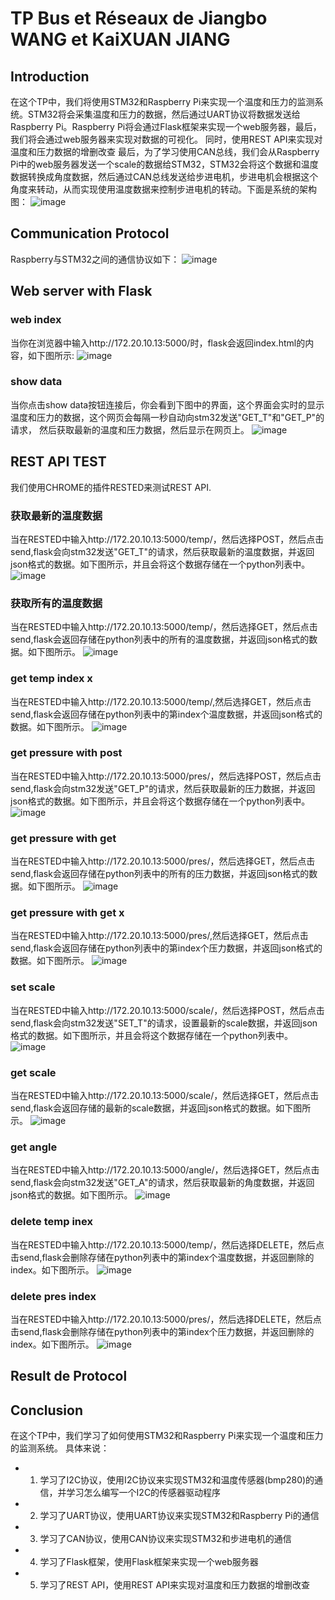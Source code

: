 # TP Bus et Réseaux de Jiangbo WANG et KaiXUAN JIANG

## Introduction
在这个TP中，我们将使用STM32和Raspberry Pi来实现一个温度和压力的监测系统。STM32将会采集温度和压力的数据，然后通过UART协议将数据发送给Raspberry Pi。Raspberry Pi将会通过Flask框架来实现一个web服务器，最后，我们将会通过web服务器来实现对数据的可视化。
同时，使用REST API来实现对温度和压力数据的增删改查
最后，为了学习使用CAN总线，我们会从Raspberry Pi中的web服务器发送一个scale的数据给STM32，STM32会将这个数据和温度数据转换成角度数据，然后通过CAN总线发送给步进电机，步进电机会根据这个角度来转动，从而实现使用温度数据来控制步进电机的转动。下面是系统的架构图：
![image](https://github.com/JiangboWANGfr/2324_ESE3727_JiangboWANG_KaixuanJIANG/blob/main/pictureforReadme/other/TPobjuctive.png)
## Communication Protocol
Raspberry与STM32之间的通信协议如下：
![image](https://github.com/JiangboWANGfr/2324_ESE3727_JiangboWANG_KaixuanJIANG/blob/main/pictureforReadme/other/protocol.png)


## Web server with Flask 
### web index 
当你在浏览器中输入http://172.20.10.13:5000/时，flask会返回index.html的内容，如下图所示:
![image](https://github.com/JiangboWANGfr/2324_ESE3727_JiangboWANG_KaixuanJIANG/blob/main/pictureforReadme/webflask/index.png)
### show data 
当你点击show data按钮连接后，你会看到下图中的界面，这个界面会实时的显示温度和压力的数据，这个网页会每隔一秒自动向stm32发送"GET_T"和"GET_P"的请求，
然后获取最新的温度和压力数据，然后显示在网页上。
![image](https://github.com/JiangboWANGfr/2324_ESE3727_JiangboWANG_KaixuanJIANG/blob/main/pictureforReadme/webflask/showGraph.png)
## REST API TEST 
我们使用CHROME的插件RESTED来测试REST API.
### 获取最新的温度数据
当在RESTED中输入http://172.20.10.13:5000/temp/，然后选择POST，然后点击send,flask会向stm32发送"GET_T"的请求，然后获取最新的温度数据，并返回json格式的数据。如下图所示，并且会将这个数据存储在一个python列表中。
![image](https://github.com/JiangboWANGfr/2324_ESE3727_JiangboWANG_KaixuanJIANG/blob/main/pictureforReadme/webflask/getNewTemp.png)

### 获取所有的温度数据
当在RESTED中输入http://172.20.10.13:5000/temp/，然后选择GET，然后点击send,flask会返回存储在python列表中的所有的温度数据，并返回json格式的数据。如下图所示。
![image](https://github.com/JiangboWANGfr/2324_ESE3727_JiangboWANG_KaixuanJIANG/blob/main/pictureforReadme/webflask/getAllTemp.png)
### get temp index x 
当在RESTED中输入http://172.20.10.13:5000/temp/<index>,然后选择GET，然后点击send,flask会返回存储在python列表中的第index个温度数据，并返回json格式的数据。如下图所示。
![image](https://github.com/JiangboWANGfr/2324_ESE3727_JiangboWANG_KaixuanJIANG/blob/main/pictureforReadme/webflask/getTempIndex.png)
### get pressure with post
当在RESTED中输入http://172.20.10.13:5000/pres/，然后选择POST，然后点击send,flask会向stm32发送"GET_P"的请求，然后获取最新的压力数据，并返回json格式的数据。如下图所示，并且会将这个数据存储在一个python列表中。
![image](https://github.com/JiangboWANGfr/2324_ESE3727_JiangboWANG_KaixuanJIANG/blob/main/pictureforReadme/webflask/getNewPres.png)
### get pressure with get
当在RESTED中输入http://172.20.10.13:5000/pres/，然后选择GET，然后点击send,flask会返回存储在python列表中的所有的压力数据，并返回json格式的数据。如下图所示。
![image](https://github.com/JiangboWANGfr/2324_ESE3727_JiangboWANG_KaixuanJIANG/blob/main/pictureforReadme/webflask/getAllPres.png)
### get pressure with get x
当在RESTED中输入http://172.20.10.13:5000/pres/<index>,然后选择GET，然后点击send,flask会返回存储在python列表中的第index个压力数据，并返回json格式的数据。如下图所示。
![image](https://github.com/JiangboWANGfr/2324_ESE3727_JiangboWANG_KaixuanJIANG/blob/main/pictureforReadme/webflask/getPresIndex.png)
### set scale
当在RESTED中输入http://172.20.10.13:5000/scale/，然后选择POST，然后点击send,flask会向stm32发送"SET_T"的请求，设置最新的scale数据，并返回json格式的数据。如下图所示，并且会将这个数据存储在一个python列表中。
![image](https://github.com/JiangboWANGfr/2324_ESE3727_JiangboWANG_KaixuanJIANG/blob/main/pictureforReadme/webflask/setScale.png)
### get scale
当在RESTED中输入http://172.20.10.13:5000/scale/，然后选择GET，然后点击send,flask会返回存储的最新的scale数据，并返回json格式的数据。如下图所示。
![image](https://github.com/JiangboWANGfr/2324_ESE3727_JiangboWANG_KaixuanJIANG/blob/main/pictureforReadme/webflask/getScale.png)
### get angle 
当在RESTED中输入http://172.20.10.13:5000/angle/，然后选择GET，然后点击send,flask会向stm32发送"GET_A"的请求，然后获取最新的角度数据，并返回json格式的数据。如下图所示。
![image](https://github.com/JiangboWANGfr/2324_ESE3727_JiangboWANG_KaixuanJIANG/blob/main/pictureforReadme/webflask/getAngle.png)
### delete  temp inex 
当在RESTED中输入http://172.20.10.13:5000/temp/<index>，然后选择DELETE，然后点击send,flask会删除存储在python列表中的第index个温度数据，并返回删除的index。如下图所示。
![image](https://github.com/JiangboWANGfr/2324_ESE3727_JiangboWANG_KaixuanJIANG/blob/main/pictureforReadme/webflask/deleteTempIndex.png)
### delete  pres index 
当在RESTED中输入http://172.20.10.13:5000/pres/<index>，然后选择DELETE，然后点击send,flask会删除存储在python列表中的第index个压力数据，并返回删除的index。如下图所示。
![image](https://github.com/JiangboWANGfr/2324_ESE3727_JiangboWANG_KaixuanJIANG/blob/main/pictureforReadme/webflask/deletePresIndex.png)

## Result de Protocol 

## Conclusion
在这个TP中，我们学习了如何使用STM32和Raspberry Pi来实现一个温度和压力的监测系统。
具体来说：
* 1. 学习了I2C协议，使用I2C协议来实现STM32和温度传感器(bmp280)的通信，并学习怎么编写一个I2C的传感器驱动程序
* 2. 学习了UART协议，使用UART协议来实现STM32和Raspberry Pi的通信
* 3. 学习了CAN协议，使用CAN协议来实现STM32和步进电机的通信
* 4. 学习了Flask框架，使用Flask框架来实现一个web服务器
* 5. 学习了REST API，使用REST API来实现对温度和压力数据的增删改查
